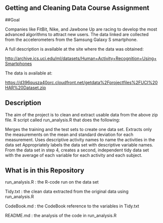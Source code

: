 

## Getting and Cleaning Data Course Assignment


##Goal

Companies like FitBit, Nike, and Jawbone Up are racing to develop the most advanced algorithms to attract new users. The data linked are collected from the accelerometers from the Samsung Galaxy S smartphone.

A full description is available at the site where the data was obtained:

http://archive.ics.uci.edu/ml/datasets/Human+Activity+Recognition+Using+Smartphones

The data is available at:

https://d396qusza40orc.cloudfront.net/getdata%2Fprojectfiles%2FUCI%20HAR%20Dataset.zip

## Description


The aim of the project is to clean and extract usable data from the above zip file. R script called run_analysis.R that does the following:

Merges the training and the test sets to create one data set.
Extracts only the measurements on the mean and standard deviation for each measurement.
Uses descriptive activity names to name the activities in the data set
Appropriately labels the data set with descriptive variable names.
From the data set in step 4, creates a second, independent tidy data set with the average of each variable for each activity and each subject.

## What is in this Repository

run_analysis.R : the R-code run on the data set

Tidy.txt : the clean data extracted from the original data using run_analysis.R

CodeBook.md : the CodeBook reference to the variables in Tidy.txt

README.md : the analysis of the code in run_analysis.R